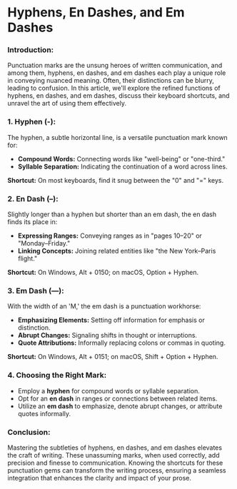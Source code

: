 # Hyphens, En Dashes, and Em Dashes

### Introduction:

Punctuation marks are the unsung heroes of written communication, and among them, hyphens, en dashes, and em dashes each play a unique role in conveying nuanced meaning. Often, their distinctions can be blurry, leading to confusion. In this article, we'll explore the refined functions of hyphens, en dashes, and em dashes, discuss their keyboard shortcuts, and unravel the art of using them effectively.

### 1. **Hyphen (-):**

   The hyphen, a subtle horizontal line, is a versatile punctuation mark known for:

   - **Compound Words:** Connecting words like "well-being" or "one-third."
   - **Syllable Separation:** Indicating the continuation of a word across lines.

   **Shortcut:** On most keyboards, find it snug between the "0" and "=" keys.

### 2. **En Dash (–):**

   Slightly longer than a hyphen but shorter than an em dash, the en dash finds its place in:

   - **Expressing Ranges:** Conveying ranges as in "pages 10–20" or "Monday–Friday."
   - **Linking Concepts:** Joining related entities like "the New York–Paris flight."

   **Shortcut:** On Windows, Alt + 0150; on macOS, Option + Hyphen.

### 3. **Em Dash (—):**

   With the width of an 'M,' the em dash is a punctuation workhorse:

   - **Emphasizing Elements:** Setting off information for emphasis or distinction.
   - **Abrupt Changes:** Signaling shifts in thought or interruptions.
   - **Quote Attributions:** Informally replacing colons or commas in quoting.

   **Shortcut:** On Windows, Alt + 0151; on macOS, Shift + Option + Hyphen.

### 4. **Choosing the Right Mark:**

   - Employ a **hyphen** for compound words or syllable separation.
   - Opt for an **en dash** in ranges or connections between related items.
   - Utilize an **em dash** to emphasize, denote abrupt changes, or attribute quotes informally.

### Conclusion:

Mastering the subtleties of hyphens, en dashes, and em dashes elevates the craft of writing. These unassuming marks, when used correctly, add precision and finesse to communication. Knowing the shortcuts for these punctuation gems can transform the writing process, ensuring a seamless integration that enhances the clarity and impact of your prose.
